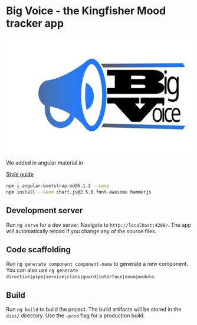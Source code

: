 # Big Voice - the Kingfisher Mood tracker app

![Big Voice - Mood Tracking App](img/logo.png "Big Voice - Mood Tracking App")

We added in angular material.io

[Style guide](https://github.com/mdbootstrap/Angular-Bootstrap-with-Material-Design/tree/master/src)

```sh
npm i angular-bootstrap-md@5.1.2 --save     
npm install -–save chart.js@2.5.0 font-awesome hammerjs
```
## Development server

Run `ng serve` for a dev server. Navigate to `http://localhost:4200/`. The app will automatically reload if you change any of the source files.

## Code scaffolding

Run `ng generate component component-name` to generate a new component. You can also use `ng generate directive|pipe|service|class|guard|interface|enum|module`.

## Build

Run `ng build` to build the project. The build artifacts will be stored in the `dist/` directory. Use the `-prod` flag for a production build.
